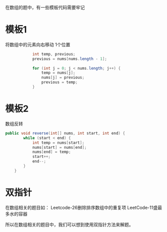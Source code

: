 在数组的题中，有一些模板代码需要牢记

# 模板1
将数组中的元素向右移动 1个位置
```java
			int temp, previous;
			previous = nums[nums.length - 1];
			
			for (int j = 0; j < nums.length; j++) {
				temp = nums[j];
				nums[j] = previous;
				previous = temp;
			}

```

# 模板2
数组反转

```java
public void reverse(int[] nums, int start, int end) {
		while (start < end) {
			int temp = nums[start];
			nums[start] = nums[end];
			nums[end] = temp;
			start++;
			end--;
		}
	}

```

# 双指针
在数组相关的题目如：
Leetcode-26删除排序数组中的重复项
LeetCode-11盛最多水的容器

所以在数组相关的题目中，我们可以想到使用双指针方法来解题。